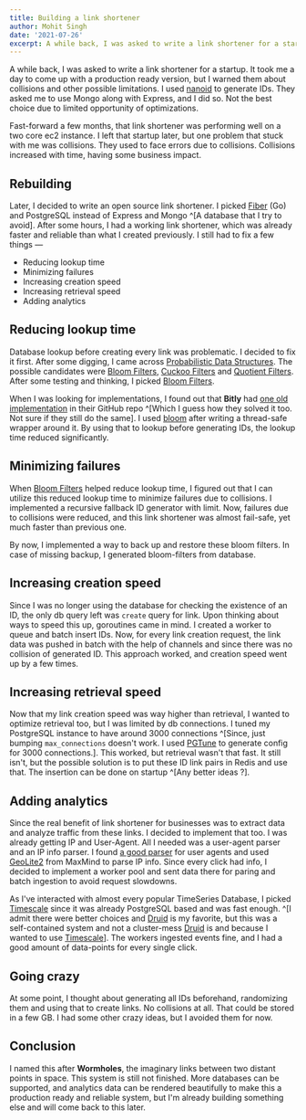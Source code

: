 ```yaml
---
title: Building a link shortener
author: Mohit Singh
date: '2021-07-26'
excerpt: A while back, I was asked to write a link shortener for a startup. It took me a day to come up with a production ready version but I warned them about collisions and other possible limitations.
---
```


A while back, I was asked to write a link shortener for a startup. It took me a day to come up with a production ready version, but I warned them about collisions and other possible limitations. I used [nanoid][nanoid] to generate IDs. They asked me to use Mongo along with Express, and I did so. Not the best choice due to limited opportunity of optimizations.

Fast-forward a few months, that link shortener was performing well on a two core ec2 instance. I left that startup later, but one problem that stuck with me was collisions. They used to face errors due to collisions. Collisions increased with time, having some business impact.

## Rebuilding

Later, I decided to write an open source link shortener. I picked [Fiber][fiber] (Go) and PostgreSQL instead of Express and Mongo ^[A database that I try to avoid]. After some hours, I had a working link shortener, which was already faster and reliable than what I created previously. I still had to fix a few things &mdash;

- Reducing lookup time
- Minimizing failures
- Increasing creation speed
- Increasing retrieval speed
- Adding analytics

## Reducing lookup time

Database lookup before creating every link was problematic. I decided to fix it first. After some digging, I came across [Probabilistic Data Structures][pds]. The possible candidates were [Bloom Filters][bf], [Cuckoo Filters][cf] and [Quotient Filters][qf]. After some testing and thinking, I picked [Bloom Filters][bf].

When I was looking for implementations, I found out that **Bitly** had [one old implementation][dablooms] in their GitHub repo ^[Which I guess how they solved it too. Not sure if they still do the same]. I used [bloom][bloom] after writing a thread-safe wrapper around it. By using that to lookup before generating IDs, the lookup time reduced significantly.

## Minimizing failures

When [Bloom Filters][bf] helped reduce lookup time, I figured out that I can utilize this reduced lookup time to minimize failures due to collisions. I implemented a recursive fallback ID generator with limit. Now, failures due to collisions were reduced, and this link shortener was almost fail-safe, yet much faster than previous one.

By now, I implemented a way to back up and restore these bloom filters. In case of missing backup, I generated bloom-filters from database.

## Increasing creation speed

Since I was no longer using the database for checking the existence of an ID, the only db query left was `create` query for link. Upon thinking about ways to speed this up, goroutines came in mind. I created a worker to queue and batch insert IDs. Now, for every link creation request, the link data was pushed in batch with the help of channels and since there was no collision of generated ID. This approach worked, and creation speed went up by a few times.

## Increasing retrieval speed

Now that my link creation speed was way higher than retrieval, I wanted to optimize retrieval too, but I was limited by db connections. I tuned my PostgreSQL instance to have around 3000 connections ^[Since, just bumping `max_connections` doesn't work. I used [PGTune][pgtune] to generate config for 3000 connections.]. This worked, but retrieval wasn't that fast. It still isn't, but the possible solution is to put these ID link pairs in Redis and use that. The insertion can be done on startup ^[Any better ideas ?].

## Adding analytics

Since the real benefit of link shortener for businesses was to extract data and analyze traffic from these links. I decided to implement that too. I was already getting IP and User-Agent. All I needed was a user-agent parser and an IP info parser. I found [a good parser][ua] for user agents and used [GeoLite2][geolite2] from MaxMind to parse IP info. Since every click had info, I decided to implement a worker pool and sent data there for paring and batch ingestion to avoid request slowdowns.

As I've interacted with almost every popular TimeSeries Database, I picked [Timescale][ts] since it was already PostgreSQL based and was fast enough. ^[I admit there were better choices and [Druid][druid] is my favorite, but this was a self-contained system and not a cluster-mess [Druid][druid] is and because I wanted to use [Timescale][ts]]. The workers ingested events fine, and I had a good amount of data-points for every single click.

## Going crazy

At some point, I thought about generating all IDs beforehand, randomizing them and using that to create links. No collisions at all. That could be stored in a few GB. I had some other crazy ideas, but I avoided them for now.

## Conclusion

I named this after **Wormholes**, the imaginary links between two distant points in space. This system is still not finished. More databases can be supported, and analytics data can be rendered beautifully to make this a production ready and reliable system, but I'm already building something else and will come back to this later.

[nanoid]: https://github.com/ai/nanoid
[fiber]: https://github.com/gofiber/fiber
[pds]: https://en.wikipedia.org/wiki/Category:Probabilistic_data_structures
[bf]: https://en.wikipedia.org/wiki/Bloom_filter
[cf]: https://en.wikipedia.org/wiki/Cuckoo_filter
[qf]: https://en.wikipedia.org/wiki/Quotient_filter
[dablooms]: https://github.com/bitly/dablooms
[bloom]: https://github.com/bits-and-blooms/bloom
[pgtune]: https://pgtune.leopard.in.ua/
[ua]: https://github.com/mssola/user_agent
[geolite2]: https://dev.maxmind.com/geoip/geoip2/geolite2/
[ts]: https://github.com/timescale/timescaledb
[druid]: https://github.com/apache/druid
